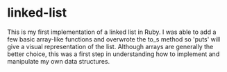 # linked-list
This is my first implementation of a linked list in Ruby. I was able to add a few basic array-like functions and overwrote the to_s 
method so 'puts' will give a visual representation of the list. Although arrays are generally the better choice, this was a first
step in understanding how to implement and manipulate my own data structures. 
